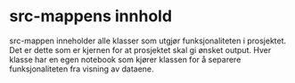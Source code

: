 # src-mappens innhold

src-mappen inneholder alle klasser som utgjør funksjonaliteten i prosjektet. Det er dette som er kjernen for at prosjektet skal gi ønsket output. Hver klasse har en egen notebook som kjører klassen for å separere funksjonaliteten fra visning av dataene.


